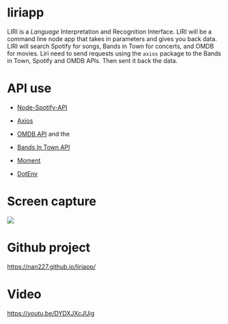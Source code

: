 # liriapp

LIRI is a _Language_ Interpretation and Recognition Interface. LIRI will be a command line node app that takes in parameters and gives you back data. LIRI will search Spotify for songs, Bands in Town for concerts, and OMDB for movies. Liri need to send requests using the `axios` package to the Bands in Town, Spotify and OMDB APIs. Then sent it back the data.

# API use

   * [Node-Spotify-API](https://www.npmjs.com/package/node-spotify-api)

   * [Axios](https://www.npmjs.com/package/axios)

   * [OMDB API](http://www.omdbapi.com) and the 
   
   * [Bands In Town API](http://www.artists.bandsintown.com/bandsintown-api)

   * [Moment](https://www.npmjs.com/package/moment)

   * [DotEnv](https://www.npmjs.com/package/dotenv)
   
# Screen capture
![](liriapp.png)
 
# Github project

https://nan227.github.io/liriapp/

# Video

https://youtu.be/DYDXJXcJUig
